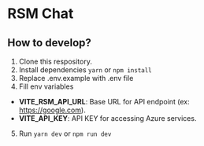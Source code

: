 # RSM Chat

## How to develop?

1. Clone this respository.
2. Install dependencies `yarn` or `npm install`
3. Replace .env.example with .env file
4. Fill env variables
- **VITE_RSM_API_URL**: Base URL for API endpoint (ex: https://google.com).
- **VITE_API_KEY**: API KEY for accessing Azure services.
5. Run `yarn dev` or `npm run dev`